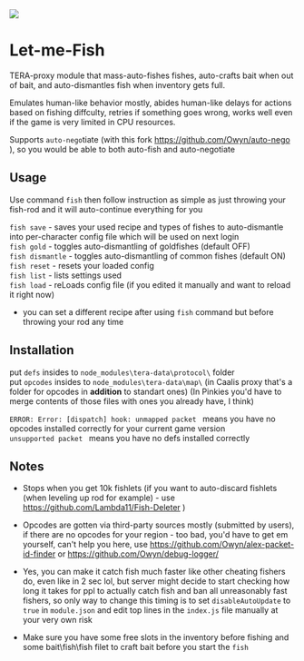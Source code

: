 <img src=http://u.cubeupload.com/Owyn/lemmefish.jpg>

# Let-me-Fish
TERA-proxy module that mass-auto-fishes fishes, auto-crafts bait when out of bait, and auto-dismantles fish when inventory gets full.

Emulates human-like behavior mostly, abides human-like delays for actions based on fishing diffculty, retries if something goes wrong, works well even if the game is very limited in CPU resources.

Supports `auto-nego`tiate (with this fork https://github.com/Owyn/auto-nego ), so you would be able to both auto-fish and auto-negotiate

## Usage
Use command `fish` then follow instruction as simple as just throwing your fish-rod and it will auto-continue everything for you

`fish save` - saves your used recipe and types of fishes to auto-dismantle into per-character config file which will be used on next login  
`fish gold` - toggles auto-dismantling of goldfishes (default OFF)  
`fish dismantle` - toggles auto-dismantling of common fishes (default ON)  
`fish reset` - resets your loaded config  
`fish list` - lists settings used  
`fish load` - reLoads config file (if you edited it manually and want to reload it right now)  

- you can set a different recipe after using `fish` command but before throwing your rod any time


## Installation
put `defs` insides to `node_modules\tera-data\protocol\` folder  
put `opcodes` insides to `node_modules\tera-data\map\` (in Caalis proxy that's a folder for opcodes in **addition** to standart ones) (In Pinkies you'd have to merge contents of those files with ones you already have, I think)

`ERROR: Error: [dispatch] hook: unmapped packet ` means you have no opcodes installed correctly for your current game version  
`unsupported packet ` means you have no defs installed correctly  


## Notes

- Stops when you get 10k fishlets (if you want to auto-discard fishlets (when leveling up rod for example) - use https://github.com/Lambda11/Fish-Deleter )

- Opcodes are gotten via third-party sources mostly (submitted by users), if there are no opcodes for your region - too bad, you'd have to get em yourself, can't help you here, use https://github.com/Owyn/alex-packet-id-finder or https://github.com/Owyn/debug-logger/

- Yes, you can make it catch fish much faster like other cheating fishers do, even like in 2 sec lol, but server might decide to start checking how long it takes for ppl to actually catch  fish and ban all unreasonably fast fishers, so only way to change this timing is to set `disableAutoUpdate` to `true` in `module.json` and edit top lines in the `index.js` file manually at your very own risk

- Make sure you have some free slots in the inventory before fishing and some bait\fish\fish filet to craft bait before you start the `fish`